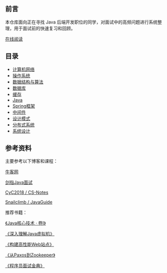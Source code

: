 ## 前言

本仓库面向正在寻找 Java 后端开发职位的同学，对面试中的高频问题进行系统整理，用于面试前的快速复习和回顾。

[在线阅读](https://clloud.gitbook.io/notes/)



## 目录

- [计算机网络](计算机网络.md)
- [操作系统](操作系统.md)
- [数据结构与算法](数据结构与算法.md)
- [数据库](数据库.md)
- [缓存](缓存.md)
- [Java](Java.md)
- [Spring框架](Spring框架.md)
- [中间件](中间件.md)
- [设计模式](设计模式.md)
- [分布式系统](分布式系统.md)
- [系统设计](系统设计.md)



## 参考资料

主要参考以下博客和课程：

[牛客网](https://www.nowcoder.com/)

[剑指Java面试](https://coding.imooc.com/class/303.html)

[CyC2018 / CS-Notes](https://github.com/CyC2018/CS-Notes)

[Snailclimb / JavaGuide](https://github.com/Snailclimb/JavaGuide)



推荐书籍：

[《Java核心技术 · 卷I》](https://book.douban.com/subject/26880667/)

[《深入理解Java虚拟机》](https://book.douban.com/subject/34907497/)

[《构建高性能Web站点》](https://book.douban.com/subject/10812787/)

[《从Paxos到Zookeeper》](https://book.douban.com/subject/26292004/)

[《程序员面试金典》](https://book.douban.com/subject/34813624/)